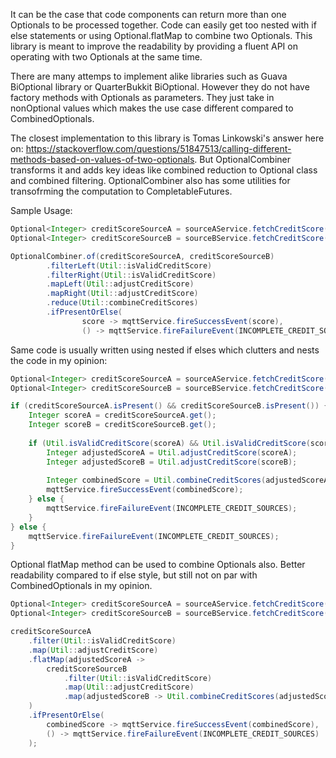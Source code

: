 It can be the case that code components can return more than one Optionals to be processed together. 
Code can easily get too nested with if else statements or using Optional.flatMap to combine two Optionals.
This library is meant to improve the readability by providing a fluent API on operating with two Optionals at the same time.

There are many attemps to implement alike libraries such as Guava BiOptional library or QuarterBukkit BiOptional. However they
do not have factory methods with Optionals as parameters. They just take in nonOptional values which makes the use case different compared to CombinedOptionals.

The closest implementation to this library is Tomas Linkowski's answer here on: https://stackoverflow.com/questions/51847513/calling-different-methods-based-on-values-of-two-optionals.
But OptionalCombiner transforms it and adds key ideas like combined reduction to Optional class and combined filtering. OptionalCombiner also has some utilities for transofrming the computation to CompletableFutures.

Sample Usage:
```java
Optional<Integer> creditScoreSourceA = sourceAService.fetchCreditScore();
Optional<Integer> creditScoreSourceB = sourceBService.fetchCreditScore();

OptionalCombiner.of(creditScoreSourceA, creditScoreSourceB)
        .filterLeft(Util::isValidCreditScore)
        .filterRight(Util::isValidCreditScore)
        .mapLeft(Util::adjustCreditScore)
        .mapRight(Util::adjustCreditScore)
        .reduce(Util::combineCreditScores)
        .ifPresentOrElse(
                score -> mqttService.fireSuccessEvent(score),
                () -> mqttService.fireFailureEvent(INCOMPLETE_CREDIT_SOURCES));
```
Same code is usually written using nested if elses which clutters and nests the code in my opinion:
```java
Optional<Integer> creditScoreSourceA = sourceAService.fetchCreditScore();
Optional<Integer> creditScoreSourceB = sourceBService.fetchCreditScore();

if (creditScoreSourceA.isPresent() && creditScoreSourceB.isPresent()) {
    Integer scoreA = creditScoreSourceA.get();
    Integer scoreB = creditScoreSourceB.get();
    
    if (Util.isValidCreditScore(scoreA) && Util.isValidCreditScore(scoreB)) {
        Integer adjustedScoreA = Util.adjustCreditScore(scoreA);
        Integer adjustedScoreB = Util.adjustCreditScore(scoreB);
        
        Integer combinedScore = Util.combineCreditScores(adjustedScoreA, adjustedScoreB);
        mqttService.fireSuccessEvent(combinedScore);
    } else {
        mqttService.fireFailureEvent(INCOMPLETE_CREDIT_SOURCES);
    }
} else {
    mqttService.fireFailureEvent(INCOMPLETE_CREDIT_SOURCES);
}
```

Optional flatMap method can be used to combine Optionals also. Better readability compared to if else style, but still not on par with CombinedOptionals in my opinion.

```java
Optional<Integer> creditScoreSourceA = sourceAService.fetchCreditScore();
Optional<Integer> creditScoreSourceB = sourceBService.fetchCreditScore();

creditScoreSourceA
    .filter(Util::isValidCreditScore)
    .map(Util::adjustCreditScore)
    .flatMap(adjustedScoreA -> 
        creditScoreSourceB
            .filter(Util::isValidCreditScore)
            .map(Util::adjustCreditScore)
            .map(adjustedScoreB -> Util.combineCreditScores(adjustedScoreA, adjustedScoreB))
    )
    .ifPresentOrElse(
        combinedScore -> mqttService.fireSuccessEvent(combinedScore),
        () -> mqttService.fireFailureEvent(INCOMPLETE_CREDIT_SOURCES)
    );
```


